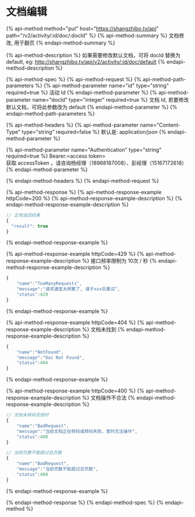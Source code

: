 # 文档编辑

{% api-method method="put" host="https://shangzhibo.tv/api" path="/v2/activity/:id/doc/:docId" %}
{% api-method-summary %}
文档修改, 用于翻页
{% endapi-method-summary %}

{% api-method-description %}
如果需要修改默认文档，可将 docId 替换为 default,
eg: http://shangzhibo.tv/api/v2/activity/:id/doc/default
{% endapi-method-description %}

{% api-method-spec %}
{% api-method-request %}
{% api-method-path-parameters %}
{% api-method-parameter name="id" type="string" required=true %}
 活动 Id
{% endapi-method-parameter %}
{% api-method-parameter name="docId" type="integer" required=true %}
 文档 Id, 若要修改默认文档，可将此参数改为 default
{% endapi-method-parameter %}
{% endapi-method-path-parameters %}

{% api-method-headers %}
{% api-method-parameter name="Content-Type" type="string" required=false %}
 默认是: application/json
{% endapi-method-parameter %}

{% api-method-parameter name="Authentication" type="string" required=true %}
Bearer:&lt;access token&gt;  
获取 accessToken ，请咨询杨经理（18968187008）、彭经理（15167172618）  
{% endapi-method-parameter %}

{% endapi-method-headers %}
{% endapi-method-request %}

{% api-method-response %}
{% api-method-response-example httpCode=200 %}
{% api-method-response-example-description %}
{% endapi-method-response-example-description %}

```javascript
// 正常返回结果
{
  "result": true
}
```

{% endapi-method-response-example %}

{% api-method-response-example httpCode=429 %}
{% api-method-response-example-description %}
接口频率限制为 10次 / 秒
{% endapi-method-response-example-description %}

```javascript
{
    "name":"TooManyRequests",
    "message":"请求速度太频繁了, 请于xxx后重试",
    "status":429
}
```
{% endapi-method-response-example %}

{% api-method-response-example httpCode=404 %}
{% api-method-response-example-description %}
 文档未找到
{% endapi-method-response-example-description %}

```javascript
{
    "name":"NotFound",
    "message":"Doc Not Found",
    "status":404
}
```
{% endapi-method-response-example %}

{% api-method-response-example httpCode=400 %}
{% api-method-response-example-description %}
 文档操作不合法
{% endapi-method-response-example-description %}

```javascript
// 文档未转码完成时
{
    "name":"BadRequest",
    "message":"当前文档正在转码或转码失败，暂时无法操作",
    "status":400
}

// 当前页数不能超过总页数
{
    "name":"BadRequest",
    "message":"当前页数不能超过总页数",
    "status":400
}
```
{% endapi-method-response-example %}

{% endapi-method-response %}
{% endapi-method-spec %}
{% endapi-method %}
